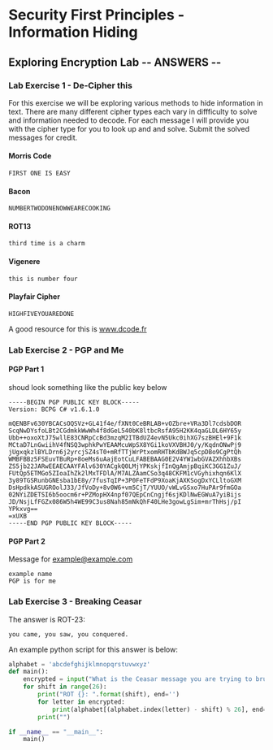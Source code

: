 # Security First Principles - Information Hiding
## Exploring Encryption Lab -- ANSWERS --


### Lab Exercise 1 - De-Cipher this
For this exercise we will be exploring various methods to hide information in text. There are many different cipher types each vary in diffficulty to solve and information needed to decode. For each message I will provide you with the cipher type for you to look up and and solve. Submit the solved messages for credit.

#### Morris Code
```
FIRST ONE IS EASY
```
#### Bacon
```
NUMBERTWODONENOWWEARECOOKING
```
#### ROT13
```
third time is a charm
```
#### Vigenere
```
this is number four
```
#### Playfair Cipher
```
HIGHFIVEYOUAREDONE
```

A good resource for this is www.dcode.fr

### Lab Exercise 2 - PGP and Me
#### PGP Part 1
shoud look something like the public key below
```
-----BEGIN PGP PUBLIC KEY BLOCK-----
Version: BCPG C# v1.6.1.0

mQENBFv630YBCACsOQSVz+GL41f4e/fXNt0CeBRLAB+vOZbre+VRa3Dl7cdsbDOR
ScqNwDYsfoLBt2CGdmkkWwWh4f8dGeL540bK8ltbcRsfA95H2KK4qaGLDL6HY65y
Ubb++oxoXtJ75wllE83CNRpCcBd3mzqM2ITBdUZ4evN5Ukc0ihXG7szBHEl+9F1k
MCtaD7LnGwiihV4fNSQ3wphkPwYEAAMcuWpSX8YGi1koVXVBHJ0/y/KqdnONwPj9
jUgxqkzlBYLDrn6j2yrcjSZ4sT0+mRfTTjWrPtxomRHTbKdBWJq5cpDBo9CgPtQh
WMBFBBz5FSEuvTBuRp+8oeMs6uAajEotCuLFABEBAAG0E2V4YW1wbGVAZXhhbXBs
ZS5jb22JARwEEAECAAYFAlv630YACgkQ0LMjYPKskjfInQgAmjpBqiKC3GG1ZuJ/
FUtQp5ETMGo5ZIoaIhZk2lMxTFDlA/M7ALZAamCSo3q48CKFM1cVGyhixhqn6KlX
3y89TGSRunbGNEsba1bE8y/7fusTqIP+3P0FeTFdP9XoaKjAXKSogDxYCLltoGXM
DsHpdkkASUGROolJ33/JfVoDy+8v0W6+vm5CjT/YUUO/vWLvGSxo7HuPAr9fmGOa
02NYiZDETSI6b5oocm6r+PZMopHX4npf07QEpCnCngjf6sjKDlNwEGWuA7yiBijs
JD/NsjLfFGZx086W5h4WE99C3us8Nah85mNkQhF40LHe3gowLgSim+mrThHsj/pI
YPkxvg==
=xUXB
-----END PGP PUBLIC KEY BLOCK-----
```

#### PGP Part 2
Message for example@example.com
```
example name
PGP is for me
```

### Lab Exercise 3 - Breaking Ceasar
The answer is ROT-23:
```
you came, you saw, you conquered.
```
An example python script for this answer is below:
```python
alphabet = 'abcdefghijklmnopqrstuvwxyz'
def main():
    encrypted = input("What is the Ceasar message you are trying to bruteforce: ")
    for shift in range(26):
        print("ROT {}: ".format(shift), end='')
        for letter in encrypted:
            print(alphabet[(alphabet.index(letter) - shift) % 26], end='')
        print("")

if __name__ == "__main__":
    main()
```